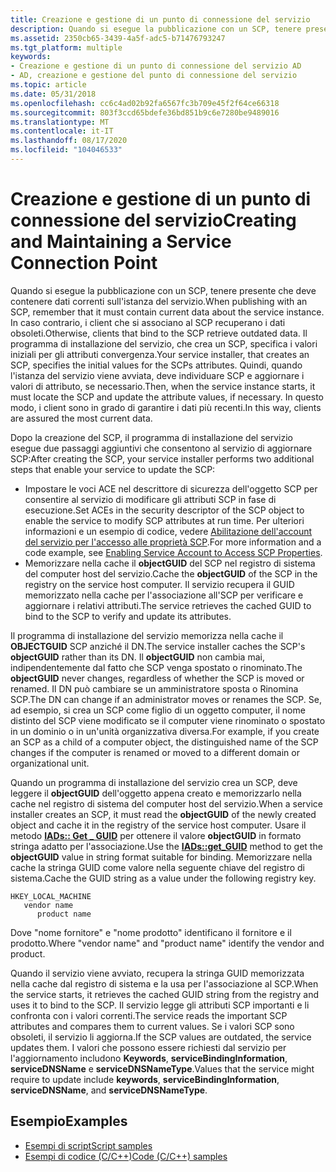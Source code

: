 ```yaml
---
title: Creazione e gestione di un punto di connessione del servizio
description: Quando si esegue la pubblicazione con un SCP, tenere presente che deve contenere dati correnti sull'istanza del servizio.
ms.assetid: 2350cb65-3439-4a5f-adc5-b71476793247
ms.tgt_platform: multiple
keywords:
- Creazione e gestione di un punto di connessione del servizio AD
- AD, creazione e gestione del punto di connessione del servizio
ms.topic: article
ms.date: 05/31/2018
ms.openlocfilehash: cc6c4ad02b92fa6567fc3b709e45f2f64ce66318
ms.sourcegitcommit: 803f3ccd65bdefe36bd851b9c6e7280be9489016
ms.translationtype: MT
ms.contentlocale: it-IT
ms.lasthandoff: 08/17/2020
ms.locfileid: "104046533"
---
```

# <a name="creating-and-maintaining-a-service-connection-point"></a><span data-ttu-id="71fd1-105">Creazione e gestione di un punto di connessione del servizio</span><span class="sxs-lookup"><span data-stu-id="71fd1-105">Creating and Maintaining a Service Connection Point</span></span>

<span data-ttu-id="71fd1-106">Quando si esegue la pubblicazione con un SCP, tenere presente che deve contenere dati correnti sull'istanza del servizio.</span><span class="sxs-lookup"><span data-stu-id="71fd1-106">When publishing with an SCP, remember that it must contain current data about the service instance.</span></span> <span data-ttu-id="71fd1-107">In caso contrario, i client che si associano al SCP recuperano i dati obsoleti.</span><span class="sxs-lookup"><span data-stu-id="71fd1-107">Otherwise, clients that bind to the SCP retrieve outdated data.</span></span> <span data-ttu-id="71fd1-108">Il programma di installazione del servizio, che crea un SCP, specifica i valori iniziali per gli attributi convergenza.</span><span class="sxs-lookup"><span data-stu-id="71fd1-108">Your service installer, that creates an SCP, specifies the initial values for the SCPs attributes.</span></span> <span data-ttu-id="71fd1-109">Quindi, quando l'istanza del servizio viene avviata, deve individuare SCP e aggiornare i valori di attributo, se necessario.</span><span class="sxs-lookup"><span data-stu-id="71fd1-109">Then, when the service instance starts, it must locate the SCP and update the attribute values, if necessary.</span></span> <span data-ttu-id="71fd1-110">In questo modo, i client sono in grado di garantire i dati più recenti.</span><span class="sxs-lookup"><span data-stu-id="71fd1-110">In this way, clients are assured the most current data.</span></span>

<span data-ttu-id="71fd1-111">Dopo la creazione del SCP, il programma di installazione del servizio esegue due passaggi aggiuntivi che consentono al servizio di aggiornare SCP:</span><span class="sxs-lookup"><span data-stu-id="71fd1-111">After creating the SCP, your service installer performs two additional steps that enable your service to update the SCP:</span></span>

-   <span data-ttu-id="71fd1-112">Impostare le voci ACE nel descrittore di sicurezza dell'oggetto SCP per consentire al servizio di modificare gli attributi SCP in fase di esecuzione.</span><span class="sxs-lookup"><span data-stu-id="71fd1-112">Set ACEs in the security descriptor of the SCP object to enable the service to modify SCP attributes at run time.</span></span> <span data-ttu-id="71fd1-113">Per ulteriori informazioni e un esempio di codice, vedere [Abilitazione dell'account del servizio per l'accesso alle proprietà SCP](enabling-service-account-to-access-scp-properties.md).</span><span class="sxs-lookup"><span data-stu-id="71fd1-113">For more information and a code example, see [Enabling Service Account to Access SCP Properties](enabling-service-account-to-access-scp-properties.md).</span></span>
-   <span data-ttu-id="71fd1-114">Memorizzare nella cache il **objectGUID** del SCP nel registro di sistema del computer host del servizio.</span><span class="sxs-lookup"><span data-stu-id="71fd1-114">Cache the **objectGUID** of the SCP in the registry on the service host computer.</span></span> <span data-ttu-id="71fd1-115">Il servizio recupera il GUID memorizzato nella cache per l'associazione all'SCP per verificare e aggiornare i relativi attributi.</span><span class="sxs-lookup"><span data-stu-id="71fd1-115">The service retrieves the cached GUID to bind to the SCP to verify and update its attributes.</span></span>

<span data-ttu-id="71fd1-116">Il programma di installazione del servizio memorizza nella cache il **OBJECTGUID** SCP anziché il DN.</span><span class="sxs-lookup"><span data-stu-id="71fd1-116">The service installer caches the SCP's **objectGUID** rather than its DN.</span></span> <span data-ttu-id="71fd1-117">Il **objectGUID** non cambia mai, indipendentemente dal fatto che SCP venga spostato o rinominato.</span><span class="sxs-lookup"><span data-stu-id="71fd1-117">The **objectGUID** never changes, regardless of whether the SCP is moved or renamed.</span></span> <span data-ttu-id="71fd1-118">Il DN può cambiare se un amministratore sposta o Rinomina SCP.</span><span class="sxs-lookup"><span data-stu-id="71fd1-118">The DN can change if an administrator moves or renames the SCP.</span></span> <span data-ttu-id="71fd1-119">Se, ad esempio, si crea un SCP come figlio di un oggetto computer, il nome distinto del SCP viene modificato se il computer viene rinominato o spostato in un dominio o in un'unità organizzativa diversa.</span><span class="sxs-lookup"><span data-stu-id="71fd1-119">For example, if you create an SCP as a child of a computer object, the distinguished name of the SCP changes if the computer is renamed or moved to a different domain or organizational unit.</span></span>

<span data-ttu-id="71fd1-120">Quando un programma di installazione del servizio crea un SCP, deve leggere il **objectGUID** dell'oggetto appena creato e memorizzarlo nella cache nel registro di sistema del computer host del servizio.</span><span class="sxs-lookup"><span data-stu-id="71fd1-120">When a service installer creates an SCP, it must read the **objectGUID** of the newly created object and cache it in the registry of the service host computer.</span></span> <span data-ttu-id="71fd1-121">Usare il metodo [**IADs:: Get \_ GUID**](/windows/desktop/ADSI/iads-property-methods) per ottenere il valore **objectGUID** in formato stringa adatto per l'associazione.</span><span class="sxs-lookup"><span data-stu-id="71fd1-121">Use the [**IADs::get\_GUID**](/windows/desktop/ADSI/iads-property-methods) method to get the **objectGUID** value in string format suitable for binding.</span></span> <span data-ttu-id="71fd1-122">Memorizzare nella cache la stringa GUID come valore nella seguente chiave del registro di sistema.</span><span class="sxs-lookup"><span data-stu-id="71fd1-122">Cache the GUID string as a value under the following registry key.</span></span>

```
HKEY_LOCAL_MACHINE
   vendor name
      product name
```

<span data-ttu-id="71fd1-123">Dove "nome fornitore" e "nome prodotto" identificano il fornitore e il prodotto.</span><span class="sxs-lookup"><span data-stu-id="71fd1-123">Where "vendor name" and "product name" identify the vendor and product.</span></span>

<span data-ttu-id="71fd1-124">Quando il servizio viene avviato, recupera la stringa GUID memorizzata nella cache dal registro di sistema e la usa per l'associazione al SCP.</span><span class="sxs-lookup"><span data-stu-id="71fd1-124">When the service starts, it retrieves the cached GUID string from the registry and uses it to bind to the SCP.</span></span> <span data-ttu-id="71fd1-125">Il servizio legge gli attributi SCP importanti e li confronta con i valori correnti.</span><span class="sxs-lookup"><span data-stu-id="71fd1-125">The service reads the important SCP attributes and compares them to current values.</span></span> <span data-ttu-id="71fd1-126">Se i valori SCP sono obsoleti, il servizio li aggiorna.</span><span class="sxs-lookup"><span data-stu-id="71fd1-126">If the SCP values are outdated, the service updates them.</span></span> <span data-ttu-id="71fd1-127">I valori che possono essere richiesti dal servizio per l'aggiornamento includono **Keywords**, **serviceBindingInformation**, **serviceDNSName** e **serviceDNSNameType**.</span><span class="sxs-lookup"><span data-stu-id="71fd1-127">Values that the service might require to update include **keywords**, **serviceBindingInformation**, **serviceDNSName**, and **serviceDNSNameType**.</span></span>

## <a name="examples"></a><span data-ttu-id="71fd1-128">Esempio</span><span class="sxs-lookup"><span data-stu-id="71fd1-128">Examples</span></span>

-   [<span data-ttu-id="71fd1-129">Esempi di script</span><span class="sxs-lookup"><span data-stu-id="71fd1-129">Script samples</span></span>](script-samples-for-managing-service-connection-points.md)
-   [<span data-ttu-id="71fd1-130">Esempi di codice (C/C++)</span><span class="sxs-lookup"><span data-stu-id="71fd1-130">Code (C/C++) samples</span></span>](code-samples-for-managing-service-connection-points.md)

 

 